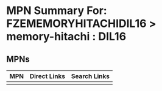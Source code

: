 



# MPN Summary For: FZEMEMORYHITACHIDIL16 > memory-hitachi : DIL16

## MPNs
  

|MPN|Direct Links|Search Links|
| :--- | :--- | :--- |
||||
